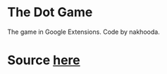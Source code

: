 # The Dot Game
The game in Google Extensions.
Code by nakhooda.
# Source [here](https://chromewebstore.google.com/detail/the-dot-game/ccdkhnkekclnbmcbbmkphappoipobabf)
